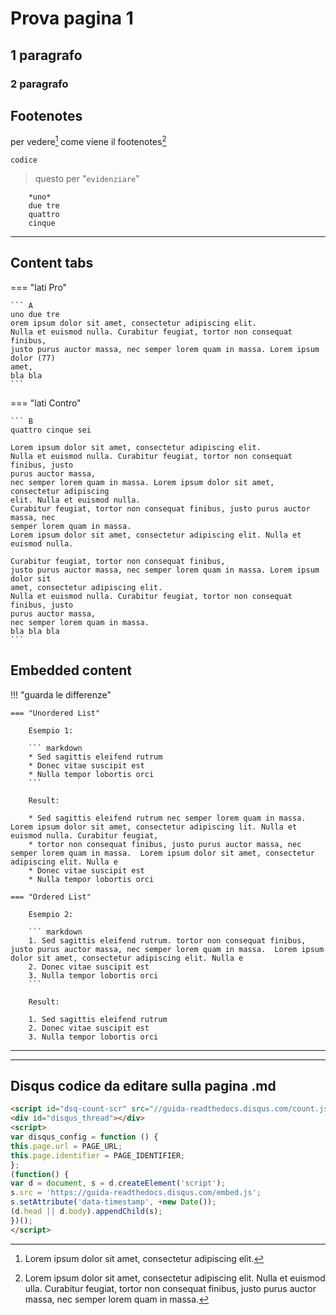 # Prova pagina 1

## 1 paragrafo

### 2 paragrafo

## Footenotes

per vedere[^1] come viene il footenotes[^2]

[^1]: Lorem ipsum dolor sit amet, consectetur adipiscing elit.

[^2]: Lorem ipsum dolor sit amet, consectetur adipiscing elit. Nulla et euismod ulla. Curabitur feugiat, tortor non consequat finibus, justo purus auctor massa, nec semper lorem quam in massa.


   
`codice`

   
> questo per "`evidenziare`"
   ```  
       *uno*
       due tre 
       quattro
       cinque
   ```

---
   
## Content tabs
   
=== "lati Pro"

    ``` A
    uno due tre
    orem ipsum dolor sit amet, consectetur adipiscing elit. 
    Nulla et euismod nulla. Curabitur feugiat, tortor non consequat finibus, 
    justo purus auctor massa, nec semper lorem quam in massa. Lorem ipsum dolor (77) 
    amet,
    bla bla
    ```

=== "lati Contro"

    ``` B
    quattro cinque sei
  
    Lorem ipsum dolor sit amet, consectetur adipiscing elit. 
    Nulla et euismod nulla. Curabitur feugiat, tortor non consequat finibus, justo 
    purus auctor massa, 
    nec semper lorem quam in massa. Lorem ipsum dolor sit amet, consectetur adipiscing 
    elit. Nulla et euismod nulla. 
    Curabitur feugiat, tortor non consequat finibus, justo purus auctor massa, nec 
    semper lorem quam in massa. 
    Lorem ipsum dolor sit amet, consectetur adipiscing elit. Nulla et euismod nulla. 
    
    Curabitur feugiat, tortor non consequat finibus, 
    justo purus auctor massa, nec semper lorem quam in massa. Lorem ipsum dolor sit 
    amet, consectetur adipiscing elit. 
    Nulla et euismod nulla. Curabitur feugiat, tortor non consequat finibus, justo 
    purus auctor massa, 
    nec semper lorem quam in massa. 
    bla bla bla
    ```

   
## Embedded content
   
!!! "guarda le differenze"

    === "Unordered List"

        Esempio 1:

        ``` markdown
        * Sed sagittis eleifend rutrum
        * Donec vitae suscipit est
        * Nulla tempor lobortis orci
        ```

        Result:

        * Sed sagittis eleifend rutrum nec semper lorem quam in massa. Lorem ipsum dolor sit amet, consectetur adipiscing lit. Nulla et euismod nulla. Curabitur feugiat, 
        * tortor non consequat finibus, justo purus auctor massa, nec semper lorem quam in massa.  Lorem ipsum dolor sit amet, consectetur adipiscing elit. Nulla e
        * Donec vitae suscipit est
        * Nulla tempor lobortis orci

    === "Ordered List"

        Esempio 2:

        ``` markdown
        1. Sed sagittis eleifend rutrum. tortor non consequat finibus, justo purus auctor massa, nec semper lorem quam in massa.  Lorem ipsum dolor sit amet, consectetur adipiscing elit. Nulla e
        2. Donec vitae suscipit est
        3. Nulla tempor lobortis orci
        ```

        Result:

        1. Sed sagittis eleifend rutrum
        2. Donec vitae suscipit est
        3. Nulla tempor lobortis orci

   
---
   
---
   
## Disqus codice da editare sulla pagina .md
   
``` html
<script id="dsq-count-scr" src="//guida-readthedocs.disqus.com/count.js" async></script>
<div id="disqus_thread"></div>
<script>
var disqus_config = function () {
this.page.url = PAGE_URL;  
this.page.identifier = PAGE_IDENTIFIER; 
};
(function() { 
var d = document, s = d.createElement('script');
s.src = 'https://guida-readthedocs.disqus.com/embed.js';
s.setAttribute('data-timestamp', +new Date());
(d.head || d.body).appendChild(s);
})();
</script>
```

   
<script id="dsq-count-scr" src="//guida-readthedocs.disqus.com/count.js" async></script>
<div id="disqus_thread"></div>
<script>
var disqus_config = function () {
this.page.url = PAGE_URL;  
this.page.identifier = PAGE_IDENTIFIER; 
};
(function() { 
var d = document, s = d.createElement('script');
s.src = 'https://guida-readthedocs.disqus.com/embed.js';
s.setAttribute('data-timestamp', +new Date());
(d.head || d.body).appendChild(s);
})();
</script>

   


